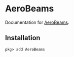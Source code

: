 # AeroBeams

Documentation for [AeroBeams](https://github.com/luizpancini/AeroBeams.jl).

## Installation

```julia-repl
pkg> add AeroBeams
```
